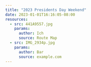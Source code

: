 ```yaml
---
title: "2023 Presidents Day Weekend"
date: 2023-01-01T16:16:05-08:00
resources:
  - src: 441A9557.jpg
    params:
      author: Ich
      source: Route Map
  - src: IMG_2934p.jpg
    params:
      author: Bar
      source: example.com
---
```

